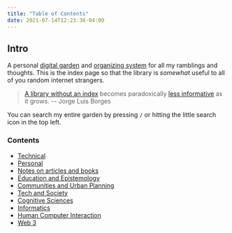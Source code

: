 ```yaml
---
title: "Table of Contents"
date: 2021-07-14T12:23:38-04:00
---
```


## Intro
A personal [digital garden](posts/digital-gardening.md) and [organizing system](thoughts/organizing-systems.md) for all my ramblings and thoughts. This is the index page so that the library is *somewhat* useful to all of you random internet strangers.

> [A library without an index](https://www.theatlantic.com/technology/archive/2016/06/knowledge-compendia/485507/) becomes paradoxically [less informative](https://en.wikipedia.org/wiki/The_Library_of_Babel) as it grows. -- Jorge Luis Borges

You can search my entire garden by pressing `/` or hitting the little search icon in the top left.

### Contents
- [Technical](/toc/technical)
- [Personal](/toc/personal)
- [Notes on articles and books](/toc/readings) 
- [Education and Epistemology](/toc/education-and-epistemology)
- [Communities and Urban Planning](/toc/communities-and-urban-planning)
- [Tech and Society](/toc/tech-and-society)
- [Cognitive Sciences](/toc/cognitive-sciences)
- [Informatics](toc/informatics.md)
- [Human Computer Interaction](toc/hci.md)
- [Web 3](toc/web3.md)